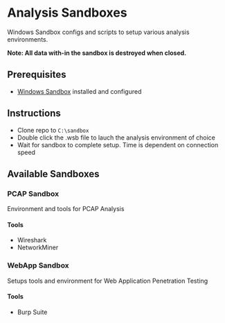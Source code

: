 # Analysis Sandboxes
Windows Sandbox configs and scripts to setup various analysis environments.

**Note: All data with-in the sandbox is destroyed when closed.**


## Prerequisites
- [Windows Sandbox](https://learn.microsoft.com/en-us/windows/security/application-security/application-isolation/windows-sandbox/windows-sandbox-overview) installed and configured


## Instructions
- Clone repo to `C:\sandbox`
- Double click the .wsb file to lauch the analysis environment of choice
- Wait for sandbox to complete setup. Time is dependent on connection speed


## Available Sandboxes

### PCAP Sandbox
Environment and tools for PCAP Analysis

#### Tools
- Wireshark
- NetworkMiner


### WebApp Sandbox
Setups tools and environment for Web Application Penetration Testing

#### Tools
- Burp Suite